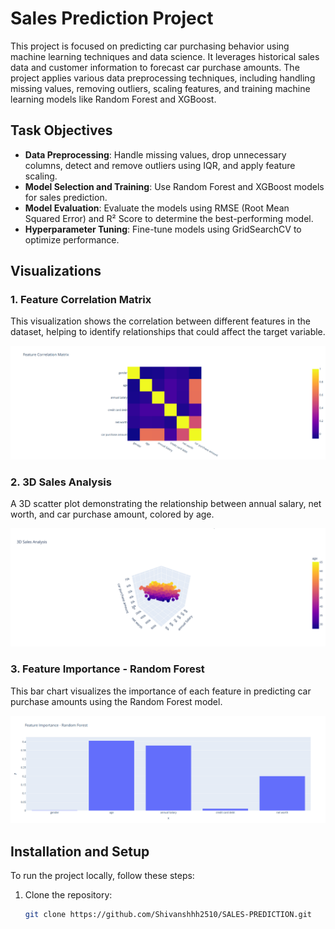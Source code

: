 # Sales Prediction Project

This project is focused on predicting car purchasing behavior using machine learning techniques and data science. It leverages historical sales data and customer information to forecast car purchase amounts. The project applies various data preprocessing techniques, including handling missing values, removing outliers, scaling features, and training machine learning models like Random Forest and XGBoost.

## Task Objectives

- **Data Preprocessing**: Handle missing values, drop unnecessary columns, detect and remove outliers using IQR, and apply feature scaling.
- **Model Selection and Training**: Use Random Forest and XGBoost models for sales prediction.
- **Model Evaluation**: Evaluate the models using RMSE (Root Mean Squared Error) and R² Score to determine the best-performing model.
- **Hyperparameter Tuning**: Fine-tune models using GridSearchCV to optimize performance.

## Visualizations

### 1. Feature Correlation Matrix
This visualization shows the correlation between different features in the dataset, helping to identify relationships that could affect the target variable.

![Feature Correlation Matrix](images/feature_correlation_matrix.png)

### 2. 3D Sales Analysis
A 3D scatter plot demonstrating the relationship between annual salary, net worth, and car purchase amount, colored by age.

![3D Sales Analysis](images/3d_sales_analysis.png)

### 3. Feature Importance - Random Forest
This bar chart visualizes the importance of each feature in predicting car purchase amounts using the Random Forest model.

![Feature Importance - Random Forest](images/feature_importance_random_forest.png)

## Installation and Setup

To run the project locally, follow these steps:

1. Clone the repository:
   ```bash
   git clone https://github.com/Shivanshhh2510/SALES-PREDICTION.git
